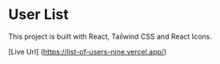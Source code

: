 # User List

This project is built with React, Tailwind CSS and React Icons.

[Live Url] (https://list-of-users-nine.vercel.app/)
